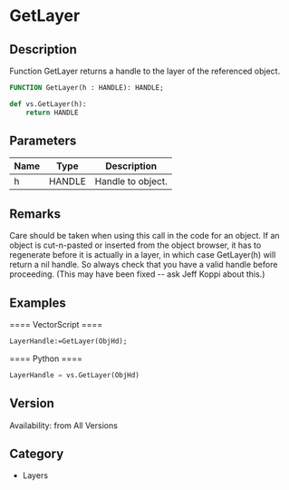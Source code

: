 # GetLayer

## Description
Function GetLayer returns a handle to the layer of the referenced object.

```pascal
FUNCTION GetLayer(h : HANDLE): HANDLE;
```

```python
def vs.GetLayer(h):
    return HANDLE
```

## Parameters
|Name|Type|Description|
|---|---|---|
|h|HANDLE|Handle to object.|

## Remarks
Care should be taken when using this call in the code for an object. If an object is cut-n-pasted or inserted from the object browser, it has to regenerate before it is actually in a layer, in which case GetLayer(h) will return a nil handle. So always check that you have a valid handle before proceeding. (This may have been fixed -- ask Jeff Koppi about this.)

## Examples
==== VectorScript ====
```pascal
LayerHandle:=GetLayer(ObjHd);
```
==== Python ====
```python
LayerHandle = vs.GetLayer(ObjHd)
```

## Version
Availability: from All Versions

## Category
* Layers

